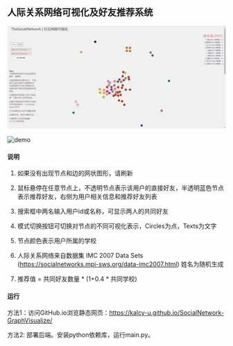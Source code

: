 ## 人际关系网络可视化及好友推荐系统

![homepage](https://github.com/Kalcy-U/SocialNetwork-GraphVisualize/raw/master/img/image-20220828180221283.png)

![demo](E:\coding\javascript\socialNetwork\README.assets\image-20220828174830668.png)

#### 说明

1. 如果没有出现节点和边的网状图形，请刷新

2. 鼠标悬停在任意节点上，不透明节点表示该用户的直接好友，半透明蓝色节点表示推荐好友，右侧为用户相关信息和推荐好友列表

3. 搜索框中两名输入用户id或名称，可显示两人的共同好友

4. 模式切换按钮可切换对节点的不同可视化表示，Circles为点，Texts为文字

5. 节点颜色表示用户所属的学校

6. 人际关系网络来自数据集 IMC 2007 Data Sets
(https://socialnetworks.mpi-sws.org/data-imc2007.html)
 姓名为随机生成

7. 推荐值 = 共同好友数量 * (1+0.4 * 共同学校)

#### 运行

方法1：访问GitHub.io浏览静态网页：https://kalcy-u.github.io/SocialNetwork-GraphVisualize/

方法2:  部署后端。安装python依赖库，运行main.py。

